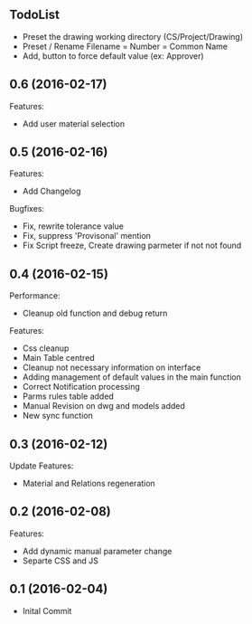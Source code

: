 ## TodoList
- Preset the drawing working directory (CS/Project/Drawing)
- Preset / Rename Filename = Number = Common Name
- Add, button to force default value (ex: Approver)

## 0.6 (2016-02-17)

Features:

  - Add user material selection

## 0.5 (2016-02-16)

Features:

  - Add Changelog

Bugfixes:

  - Fix, rewrite tolerance value
  - Fix, suppress 'Provisonal' mention
  - Fix Script freeze, Create drawing parmeter if not not found
  
## 0.4 (2016-02-15)

Performance:

  - Cleanup old function and debug return
  
Features:

  - Css cleanup
  - Main Table centred
  - Cleanup not necessary information on interface
  - Adding management of default values in the main function
  - Correct Notification processing
  - Parms rules table added
  - Manual Revision on dwg and models added
  - New sync function
  
## 0.3 (2016-02-12)

Update Features:

  - Material and Relations regeneration
  
## 0.2 (2016-02-08)

Features:

  - Add dynamic manual parameter change
  - Separte CSS and JS
  
## 0.1 (2016-02-04)

  - Inital Commit
